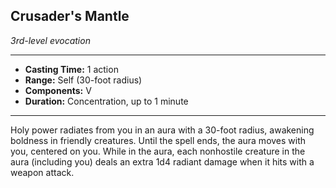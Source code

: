 ## Crusader's Mantle
*3rd-level evocation*
___
- **Casting Time:** 1 action
- **Range:** Self (30-foot radius)
- **Components:** V
- **Duration:** Concentration, up to 1 minute
---
Holy power radiates from you in an aura with a 30-foot radius, awakening boldness in friendly creatures. Until the spell ends, the aura moves with you, centered on you. While in the aura, each nonhostile creature in the aura (including you) deals an extra 1d4 radiant damage when it hits with a weapon attack.
